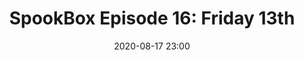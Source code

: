 ---
layout: post
title: "SpookBox Episode 16: Friday 13th"
date: 2020-08-17 23:00
file: https://archive.org/download/spookbox-16-friday-13th/Spookbox%2016%20Friday%2013th.mp3
summary: "SpookBox Dr Sleep and The Shining. We think Dr Sleep sucks..."
description: "This week we’re looking at Friday the 13th, the 1980 movie by Sean S. Cunningham - the man behind this and, pretty much nothing else. 

I think this film is interesting for a few reasons, it was made off the back of the success of John Carpenter’s Halloween the previous year (1979), it was Kevin Bacon’s second film and it was the first independent horror movie to obtain major distribution. 

This week we also have some of the usual chats about theory as well as looking at the text itself. If you're interested, we discuss: 

Marx, K. (1867). Capital: A Critique of Political Economy. Volume I. Book One: The Process of Production of Capital. USSR: Progress Publishers. 

Mulvey, M. (1975). Visual Pleasure in the Narrative Cinema, Screen 16 (3)."
duration: "63:50" 
length: "3830"
explicit: "yes" 
keywords: "horror, movie, podcast"
block: "no" 
voices: "Heather, Conor, Daf"
---